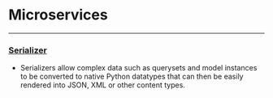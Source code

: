 # Microservices

---

###  [Serializer](https://www.django-rest-framework.org/api-guide/serializers/)

- Serializers allow complex data such as querysets and model instances to be converted to native Python datatypes that can then be easily rendered into JSON, XML or other content types.
